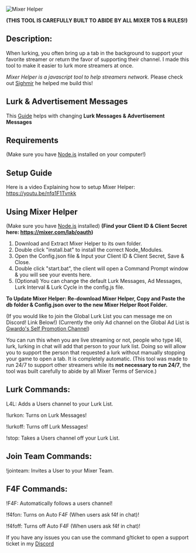 ![Mixer Helper](https://i.imgur.com/UmByru4.png)

**(THIS TOOL IS CAREFULLY BUILT TO ABIDE BY ALL MIXER TOS & RULES!)**

## Description:

When lurking, you often bring up a tab in the background to support 
your favorite streamer or return the favor of supporting their channel. I made this tool
to make it easier to lurk more streamers at once. 

*Mixer Helper is a javascript tool to help streamers network.*
Please check out [Sighmir](https://github.com/Sighmir) he helped me build this!

## Lurk & Advertisement Messages
This [Guide](https://tkvids.wixsite.com/designs/mixer-support-tool) helps with changing **Lurk Messages & Advertisement Messages**

## Requirements
(Make sure you have [Node.js](https://nodejs.org/en/download/) installed on your computer!)

## Setup Guide
Here is a video Explaining how to setup Mixer Helper: https://youtu.be/nfq1F1Tvnkk

## Using Mixer Helper
(Make sure you have [Node.js](https://nodejs.org/en/download/) installed)
**(Find your Client ID & Client Secret here: https://mixer.com/lab/oauth)**

1. Download and Extract Mixer Helper to its own folder.
2. Double click "install.bat" to install the correct Node_Modules.
3. Open the Config.json file & Input your Client ID & Client Secret, Save & Close.
4. Double click "start.bat", the client will open a Command Prompt window & you will see your events here.
5. (Optional) You can change the default Lurk Messages, Ad Messages, Lurk Interval & Lurk Cycle in the config.js file.

**To Update Mixer Helper: Re-download Mixer Helper, Copy and Paste the db folder & Config.json over to the new Mixer Helper Root Folder.**

(If you would like to join the Global Lurk List you can message me on Discord! Link Below!)
(Currently the only Ad channel on the Global Ad List is [Gwardo's Self Promotion Channel](https://www.mixer.com/gwardo420))

You can run this when you are live streaming or not, people who type l4l, lurk, lurking in chat will add that person to your lurk list. Doing so will allow you to support the person that requested a lurk without manually stopping your game to open a tab. It is completely automatic. (This tool was made to run 24/7 to support other streamers while its **not necessary to run 24/7**, the tool was built carefully to abide by all Mixer Terms of Service.)

## Lurk Commands:
L4L: Adds a Users channel to your Lurk List.

!lurkon: Turns on Lurk Messages!

!lurkoff: Turns off Lurk Messages!

!stop: Takes a Users channel off your Lurk List.

## Join Team Commands:
!jointeam: Invites a User to your Mixer Team.

## F4F Commands:
!F4F: Automatically follows a users channel!

!f4fon: Turns on Auto F4F (When users ask f4f in chat)!

!f4foff: Turns off Auto F4F (When users ask f4f in chat)!

If you have any issues you can use the command g!ticket to open a support ticket in my [Discord](https://discord.gg/aQzZbx8)
